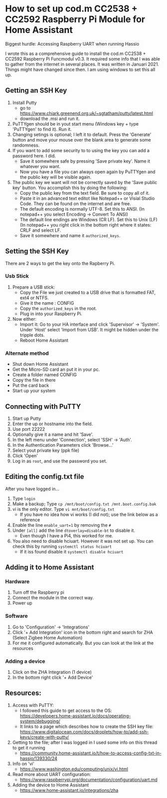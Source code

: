 # How to set up cod.m CC2538 + CC2592 Raspberry Pi Module for Home Assistant

Biggest hurdle: Accessing Raspberry UART when running Hassio

I wrote this as a comprehensive guide to install the cod.m CC2538 + CC2592 Raspberry Pi Funcmodul v0.3.
It required some info that I was able to gather from the internet in several places. It was written in Januari 2021. Things might have changed since then.
I am using windows to set this all up.

## Getting an SSH Key

1. Install Putty
	- go to https://www.chiark.greenend.org.uk/~sgtatham/putty/latest.html
	- download the .msi and run it.
2. PuTTYgen should be in yout start menu (Windows key + type 'PuTTYgen' to find it). Run it.
3. Changing setings is optional; I left it to default. Press the 'Generate' button and move your mouse over the blank area to generate some randomness.
4. If you want to add some security to to using the key you can add a password here. I did. 
	- Save it somewhere safe by pressing 'Save private key'. Name it whatever you want.
	- Now you have a file you can always open again by PuTTYgen and the public key will be visible again.
5. The public key we want will not be correctly saved by the 'Save public key' button. You accomplish this by doing the following:
	- Copy the public key from the text field. Be sure to copy all of it. 
	- Paste it in an advanced text editot like Notepad++ or Visial Studio Code. They can be found on the internet and are free.
	- The default encoding is normally UTF-8. Set this to ANSI. (In notepad++ you select Encoding -> Convert To ANSI)
	- The default line endings are Windows (CR LF). Set this to Unix (LF) (In notepad++ you right click in the bottom right where it states: CRLF and select LF.
	- Save it somewhere and name it `authorized_keys`.

## Setting the SSH Key

There are 2 ways to get the key onto the Rapberry Pi.

### Usb Stick

1. Prepare a USB stick:
	- Copy the File we just created to a USB drive that is formatted FAT, ext4 or NTFS. 
	- Give it the name : CONFIG
	- Copy the `authorized_keys` in the root.
	- Plug in into your Raspberry Pi.
2. Now either:
	- Import it: Go to your HA interface and click 'Supervisor' -> 'System'. Under 'Host' select 'Import from USB'. It might be hidden under the tripple dots.
	- Reboot Home Assistant

### Alternate method

- Shut down Home Assistant
- Get the Micro-SD card an put it  in your pc.
- Create a folder named CONFIG
- Copy the file in there
- Put the card back
- Start up your system

## Connecting with PuTTY

1. Start up Putty
2. Enter the up or hostname into the field.
3. Use port 22222
4. Optionally give it a name and hit 'Save'.
5. In the left menu under 'Connection',  select 'SSH' -> 'Auth'. 
6. In the Authentication Parameters click 'Browse...'
7. Select yout private key (ppk file)
8. Click 'Open'
9. Log in as `root`, and use the password you set.

## Editing the config.txt file

After you have logged in...
1. Type `login`
2. Make a backup; Type `cp /mnt/boot/config.txt /mnt.boot.config.bak`
3. vi is the only editor. Type `vi mnt/boot/config.txt`
	- If you have no idea how vi works (I did not); use the link below as a reference
4. Enable the line `enable_uart=1` by removing the `#`
5. Under `[all]` add the line `dtoverlay=disable-bt` to disable it.
	- Even though I have a Pi4, this worked for me.
6. You also need to disable hciuart. However it was not set up. You can check this by running `systemctl status hciuart`
	- If it iss found disable it `systemctl disable hciuart`

## Adding it to Home Assistant

### Hardware

1. Turn off the Raspberry pi
2. Connect the module in the correct way.
3. Power up

### Software

1. Go to 'Configuration' -> 'Integrations' 
2. Click '+ Add Integration' icon in the bottom right and search for ZHA (Select Zigbee Home Automation)
3. For me it configured automatically. But you can look at the link at the resources

### Adding a device

1. Click on the ZHA Integration (1 device)
2. In the bottom right click '+ Add Device'

## Resources:

1. Access with PuTTY:
	- I followed this guide to get access to the OS:
	https://developers.home-assistant.io/docs/operating-system/debugging/
	- It links to a page which describes how to create the SSH key file:
	https://www.digitalocean.com/docs/droplets/how-to/add-ssh-keys/create-with-putty/
2. Getting to the file; after I was logged in I used some info on this thread to get it running
	- https://community.home-assistant.io/t/how-to-access-config-txt-in-hassio/139330/24
3. Info on 'vi'
	- https://www.washington.edu/computing/unix/vi.html
4. Read more about UART configuration:
	- https://www.raspberrypi.org/documentation/configuration/uart.md
5. Adding the device to Home Assistant
	- https://www.home-assistant.io/integrations/zha
